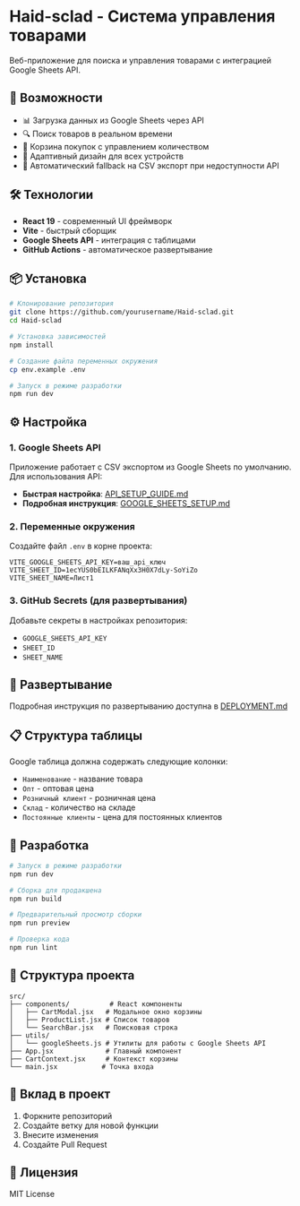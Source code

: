 # Haid-sclad - Система управления товарами

Веб-приложение для поиска и управления товарами с интеграцией Google Sheets API.

## 🚀 Возможности

- 📊 Загрузка данных из Google Sheets через API
- 🔍 Поиск товаров в реальном времени
- 🛒 Корзина покупок с управлением количеством
- 📱 Адаптивный дизайн для всех устройств
- 🔄 Автоматический fallback на CSV экспорт при недоступности API

## 🛠 Технологии

- **React 19** - современный UI фреймворк
- **Vite** - быстрый сборщик
- **Google Sheets API** - интеграция с таблицами
- **GitHub Actions** - автоматическое развертывание

## 📦 Установка

```bash
# Клонирование репозитория
git clone https://github.com/yourusername/Haid-sclad.git
cd Haid-sclad

# Установка зависимостей
npm install

# Создание файла переменных окружения
cp env.example .env

# Запуск в режиме разработки
npm run dev
```

## ⚙️ Настройка

### 1. Google Sheets API

Приложение работает с CSV экспортом из Google Sheets по умолчанию. Для использования API:

- **Быстрая настройка**: [API_SETUP_GUIDE.md](./API_SETUP_GUIDE.md)
- **Подробная инструкция**: [GOOGLE_SHEETS_SETUP.md](./GOOGLE_SHEETS_SETUP.md)

### 2. Переменные окружения

Создайте файл `.env` в корне проекта:

```env
VITE_GOOGLE_SHEETS_API_KEY=ваш_api_ключ
VITE_SHEET_ID=1ecYUS0bEILKFANqXx3H0X7dLy-SoYiZo
VITE_SHEET_NAME=Лист1
```

### 3. GitHub Secrets (для развертывания)

Добавьте секреты в настройках репозитория:

- `GOOGLE_SHEETS_API_KEY`
- `SHEET_ID`
- `SHEET_NAME`

## 🚀 Развертывание

Подробная инструкция по развертыванию доступна в [DEPLOYMENT.md](./DEPLOYMENT.md)

## 📋 Структура таблицы

Google таблица должна содержать следующие колонки:

- `Наименование` - название товара
- `Опт` - оптовая цена
- `Розничный клиент` - розничная цена
- `Склад` - количество на складе
- `Постоянные клиенты` - цена для постоянных клиентов

## 🔧 Разработка

```bash
# Запуск в режиме разработки
npm run dev

# Сборка для продакшена
npm run build

# Предварительный просмотр сборки
npm run preview

# Проверка кода
npm run lint
```

## 📁 Структура проекта

```
src/
├── components/          # React компоненты
│   ├── CartModal.jsx   # Модальное окно корзины
│   ├── ProductList.jsx # Список товаров
│   └── SearchBar.jsx   # Поисковая строка
├── utils/
│   └── googleSheets.js # Утилиты для работы с Google Sheets API
├── App.jsx             # Главный компонент
├── CartContext.jsx     # Контекст корзины
└── main.jsx           # Точка входа
```

## 🤝 Вклад в проект

1. Форкните репозиторий
2. Создайте ветку для новой функции
3. Внесите изменения
4. Создайте Pull Request

## 📄 Лицензия

MIT License
